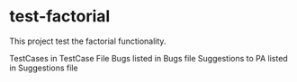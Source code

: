 # test-factorial
This project test the factorial functionality.

TestCases in TestCase File
Bugs listed in Bugs file
Suggestions to PA listed in Suggestions file

